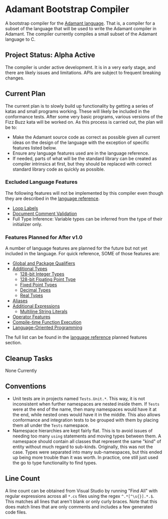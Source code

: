 # Adamant Bootstrap Compiler

A bootstrap compiler for the [Adamant language](http://adamant-lang.org).  That is, a compiler for a subset of the language that will be used to write the Adamant compiler in Adamant. The compiler currently compiles a small subset of the Adamant language to C.

## Project Status: Alpha Active

The compiler is under active development. It is in a very early stage, and there are likely issues and limitations. APIs are subject to frequent breaking changes.

## Current Plan

The current plan is to slowly build up functionality by getting a series of katas and small programs working. These will likely be included in the conformance tests. After some very basic programs, various versions of the Fizz Buzz kata will be worked on. As this process is carried out, the plan will be to:

* Make the Adamant source code as correct as possible given all current ideas on the design of the language with the exception of specific features listed below.
* Ensure any language features used are in the language reference.
* If needed, parts of what will be the standard library can be created as compiler intrinsics at first, but they should be replaced with correct standard library code as quickly as possible.

### Excluded Language Features

The following features will not be implemented by this compiler even though they are described in the [language reference](https://github.com/adamant/adamant.language.reference/blob/master/src/book.md).

* [Loop Labels](https://github.com/adamant/adamant.language.reference/blob/master/src/loop-expressions.md#loop-labels)
* [Document Comment Validation](https://github.com/adamant/adamant.language.reference/blob/master/src/documentation-comments.md#supported-markdown)
* Full Type Inference: Variable types can be inferred from the type of their initializer only.

### Features Planned for After v1.0

A number of language features are planned for the future but not yet included in the language. For quick reference, SOME of those features are:

* [Global and Package Qualifiers](https://github.com/adamant/adamant.language.reference/blob/master/src/planned-qualifier.md)
* [Additional Types](https://github.com/adamant/adamant.language.reference/blob/master/src/planned-types.md)
  * [128-bit Integer Types](https://github.com/adamant/adamant.language.reference/blob/master/src/planned-types.md#128-bit-integer-types)
  * [128-bit Floating Point Type](https://github.com/adamant/adamant.language.reference/blob/master/src/planned-types.md#128-bit-floating-point-type)
  * [Fixed Point Types](https://github.com/adamant/adamant.language.reference/blob/master/src/planned-types.md#fixed-point-types)
  * [Decimal Types](https://github.com/adamant/adamant.language.reference/blob/master/src/planned-types.md#decimal-types)
  * [Real Types](https://github.com/adamant/adamant.language.reference/blob/master/src/planned-types.md#real-types)
* [Aliases](https://github.com/adamant/adamant.language.reference/blob/master/src/planned-aliases.md)
* [Additional Expressions](https://github.com/adamant/adamant.language.reference/blob/master/src/planned-expressions.md)
  * [Multiline String Literals](https://github.com/adamant/adamant.language.reference/blob/master/src/planned-expressions.md#multiline-string-literals)
* [Operator Features](https://github.com/adamant/adamant.language.reference/blob/master/src/planned-operators.md)
* [Compile-time Function Execution](https://github.com/adamant/adamant.language.reference/blob/master/src/planned-ctfe.md)
* [Language-Oriented Programming](https://github.com/adamant/adamant.language.reference/blob/master/src/planned-lop.md)

The full list can be found in the [language reference](https://github.com/adamant/adamant.language.reference/blob/master/src/book.md) planned features section.

## Cleanup Tasks

None Currently

## Conventions

* Unit tests are in projects named `Tests.Unit.*`. This way, it is not inconsistent when further namespaces are nested inside them. If `Tests` were at the end of the name, then many namespaces would have it at the end, while nested ones would have it in the middle. This also allows conformance and integration tests to be grouped with them by placing them all under the `Tests` namespace.
* Namespace hierarchies are kept fairly flat. This is to avoid issues of needing too many `using` statements and moving types between them. A namespace should contain all classes that represent the same "kind" of entity without much regard to sub-kinds. Originally, this was not the case. Types were separated into many sub-namespaces, but this ended up being more trouble than it was worth. In practice, one still just used the go to type functionality to find types.

## Line Count

A line count can be obtained from Visual Studio by running "Find All" with regular expressions across all `*.cs` files using the regex `^.*[^\s{}].*.$`. This matches all lines that aren't blank or only curly braces. Note that this does match lines that are only comments and includes a few generated code files.
